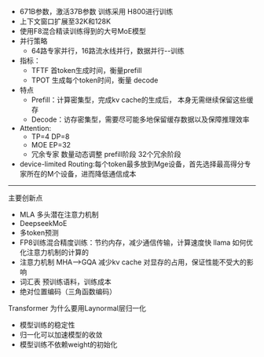 - 671B参数，激活37B参数 训练采用 H800进行训练
- 上下文窗口扩展至32K和128K
- 使用F8混合精读训练得到的大号MoE模型
- 并行策略
	- 64路专家并行，16路流水线并行，数据并行--训练
- 指标：
	- TFTF 首token生成时间，衡量prefill
	- TPOT 生成每个token时间，衡量 decode
- 特点
	 - Prefill：计算密集型，完成kv cache的生成后， 本身无需继续保留这些缓存
	 - Decode：访存密集型，需要尽可能多地保留缓存数据以及保障推理效率
- Attention:
	- TP=4 DP=8
	- MOE EP=32
	- 冗余专家 数量动态调整 prefill阶段 32个冗余阶段
- device-limited Routing:每个token最多放到Mge设备，首先选择最高得分专家所在的M个设备，进而降低通信成本
----
主要创新点
- MLA 多头潜在注意力机制
- DeepseekMoE
- 多token预测
- FP8训练混合精度训练：节约内存，减少通信传输，计算速度快
llama 如何优化注意力机制的计算的
- 注意力机制 MHA-->GQA 减少kv cache 对显存的占用，保证性能不受大的影响
- 词汇表  预训练语料，训练成本
- 绝对位置编码（三角函数编码）

Transformer 为什么要用Laynormal层归一化
- 模型训练的稳定性
- 归一化可以加速模型的收敛
- 模型训练不依赖weight的初始化